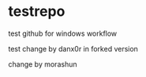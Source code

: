 testrepo
========

test github for windows workflow

test change by danx0r in forked version


change by morashun
